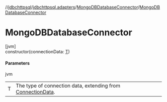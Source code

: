 //[jdbchttpsql](../../../index.md)/[jdbchttpsql.adapters](../index.md)/[MongoDBDatabaseConnector](index.md)/[MongoDBDatabaseConnector](-mongo-d-b-database-connector.md)

# MongoDBDatabaseConnector

[jvm]\
constructor(connectionData: [T](index.md))

#### Parameters

jvm

| | |
|---|---|
| T | The type of connection data, extending from [ConnectionData](../../jdbchttpsql.data/-connection-data/index.md). |
